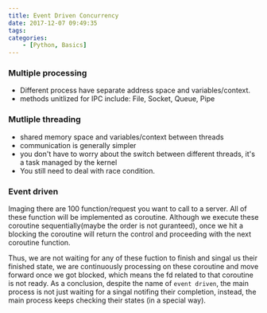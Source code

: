 ```yaml
---
title: Event Driven Concurrency
date: 2017-12-07 09:49:35
tags:
categories:
    - [Python, Basics]
---
```


### Multiple processing
- Different process have separate address space and variables/context.
- methods unitlized for IPC include: File, Socket, Queue, Pipe

### Mutliple threading
- shared memory space and variables/context between threads
- communication is generally simpler
- you don't have to worry about the switch between different threads, it's a task managed by the kernel
- You still need to deal with race condition.

### Event driven

Imaging there are 100 function/request you want to call to a server. All of these function will be implemented as coroutine. Although we execute these coroutine sequentially(maybe the order is not guranteed), once we hit a blocking the coroutine will return the control and proceeding with the next coroutine function. 

Thus, we are not waiting for any of these fuction to finish and singal us their finished state, we are continuously processing on these coroutine and move forward once we got blocked, which means the fd related to that coroutine is not ready. As a conclusion, despite the name of `event driven`, the main process is not just waiting for a singal notifing their completion, instead, the main process keeps checking their states (in a special way).


